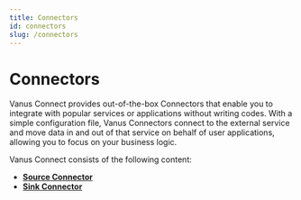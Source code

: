 ```yaml
---
title: Connectors
id: connectors
slug: /connectors
---
```


# Connectors

Vanus Connect provides out-of-the-box Connectors that enable you to integrate with popular services or applications 
without writing codes. With a simple configuration file, Vanus Connectors connect to the external service and move data
in and out of that service on behalf of user applications, allowing you to focus on your business logic.

Vanus Connect consists of the following content:

- [**Source Connector**][connectors-source]
- [**Sink Connector**][connectors-sink]



[connectors-source]: connectors/source.md

[connectors-sink]: connectors/sink.md
